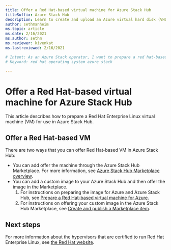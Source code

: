 ```yaml
---
title: Offer a Red Hat-based virtual machine for Azure Stack Hub 
titleSuffix: Azure Stack Hub
description: Learn to create and upload an Azure virtual hard disk (VHD) that contains a Red Hat Linux operating system.
author: sethmanheim
ms.topic: article
ms.date: 2/16/2021
ms.author: sethm
ms.reviewer: kivenkat
ms.lastreviewed: 2/16/2021

# Intent: As an Azure Stack operator, I want to prepare a red hat-based virtual machine for Azure Stack.
# Keyword: red hat operating system azure stack

---
```

# Offer a Red Hat-based virtual machine for Azure Stack Hub

This article describes how to prepare a Red Hat Enterprise Linux virtual machine (VM) for use in Azure Stack Hub. 

## Offer a Red Hat-based VM

There are two ways that you can offer Red Hat-based VM in Azure Stack Hub:

- You can add offer the machine through the Azure Stack Hub Marketplace. For more information, see [Azure Stack Hub Marketplace overview](azure-stack-marketplace.md).
- You can add a custom image to your Azure Stack Hub and then offer the image in the Marketplace.
    1. For instructions on preparing the image for Azure and Azure Stack Hub, see [Prepare a Red Hat-based virtual machine for Azure](/azure/virtual-machines/linux/redhat-create-upload-vhd).
    2. For instructions on offering your custom image in the Azure Stack Hub Marketplace, see [Create and publish a Marketplace item](azure-stack-create-and-publish-marketplace-item.md).

## Next steps

For more information about the hypervisors that are certified to run Red Hat Enterprise Linux, see [the Red Hat website](https://access.redhat.com/certified-hypervisors).
